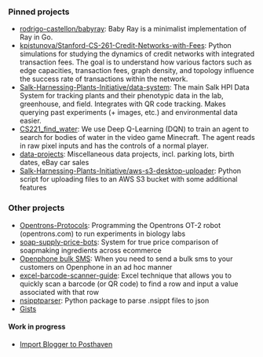 ### Pinned projects
* [rodrigo-castellon/babyray](https://github.com/rodrigo-castellon/babyray): Baby Ray is a minimalist implementation of Ray in Go.
* [kpistunova/Stanford-CS-261-Credit-Networks-with-Fees](https://github.com/kpistunova/Stanford-CS-261-Credit-Networks-with-Fees): Python simulations for studying the dynamics of credit networks with integrated transaction fees. The goal is to understand how various factors such as edge capacities, transaction fees, graph density, and topology influence the success rate of transactions within the network.
* [Salk-Harnessing-Plants-Initiative/data-system](https://github.com/Salk-Harnessing-Plants-Initiative/data-system): The main Salk HPI Data System for tracking plants and their phenotypic data in the lab, greenhouse, and field. Integrates with QR code tracking. Makes querying past experiments (+ images, etc.) and environmental data easier.
* [CS221_find_water](https://github.com/CS221_find_water): We use Deep Q-Learning (DQN) to train an agent to search for bodies of water in the video game Minecraft. The agent reads in raw pixel inputs and has the controls of a normal player.
* [data-projects](https://github.com/data-projects): Miscellaneous data projects, incl. parking lots, birth dates, eBay car sales
* [Salk-Harnessing-Plants-Initiative/aws-s3-desktop-uploader](https://github.com/Salk-Harnessing-Plants-Initiative/aws-s3-desktop-uploader): Python script for uploading files to an AWS S3 bucket with some additional features

### Other projects

* [Opentrons-Protocols](https://github.com/Russell-Tran/Opentrons-Protocols): Programming the Opentrons OT-2 robot (opentrons.com) to run experiments in biology labs
* [soap-supply-price-bots](https://github.com/Russell-Tran/soap-supply-price-bots): System for true price comparison of soapmaking ingredients across ecommerce
* [Openphone bulk SMS](https://github.com/Russell-Tran/openphone-bulk-sms/tree/main): When you need to send a bulk sms to your customers on Openphone in an ad hoc manner
* [excel-barcode-scanner-guide](https://github.com/Salk-Harnessing-Plants-Initiative/excel-barcode-scanner-guide): Excel technique that allows you to quickly scan a barcode (or QR code) to find a row and input a value associated with that row
* [nsipptparser](https://github.com/Salk-Harnessing-Plants-Initiative/nsipptparser): Python package to parse .nsippt files to json
* [Gists](https://gist.github.com/Russell-Tran)

#### Work in progress
* [Import Blogger to Posthaven](https://github.com/Russell-Tran/import-blogger-to-posthaven)
